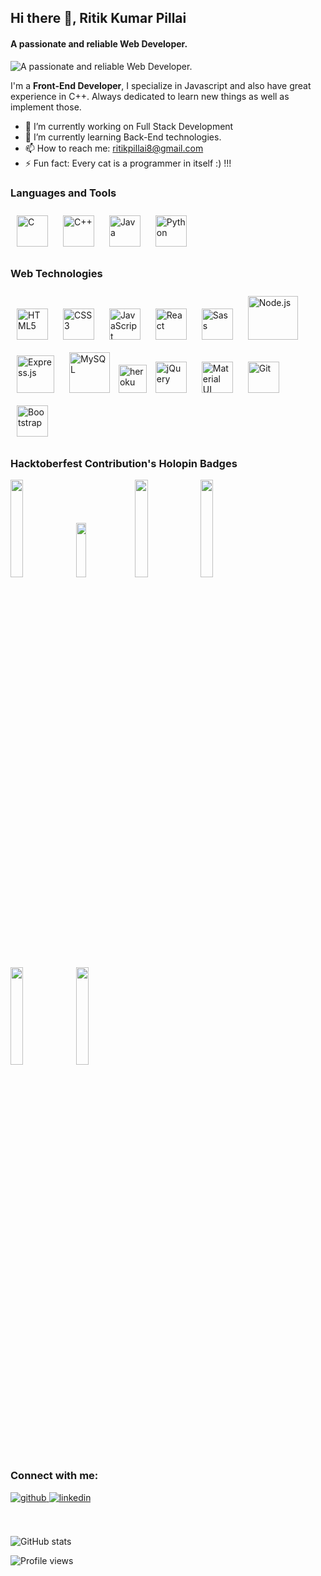 ## Hi there 👋, Ritik Kumar Pillai
#### A passionate and reliable Web Developer.
![A passionate and reliable Web Developer.](https://cdn.dribbble.com/users/1162077/screenshots/4649464/skatter-programmer_still_2x.gif?compress=1&resize=400x300)

I'm a **Front-End Developer**, I specialize in Javascript and also have great experience in C++. Always dedicated to learn new things as well as implement those. 

- 🔭 I’m currently working on Full Stack Development 
- 🌱 I’m currently learning Back-End technologies. 
- 📫 How to reach me: ritikpillai8@gmail.com 
- ⚡  Fun fact: Every cat is a programmer in itself :) !!! 

<h3>Languages and Tools</h3>
<div align="left">
 <a href="https://www.cprogramming.com/" target="_blank"><img style="margin: 10px" src="https://profilinator.rishav.dev/skills-assets/c-original.svg" alt="C" height="50" /></a>  
<a href="https://www.cplusplus.com/" target="_blank"><img style="margin: 10px" src="https://profilinator.rishav.dev/skills-assets/cplusplus-original.svg" alt="C++" height="50" /></a>  
<a href="https://www.java.com/" target="_blank"><img style="margin: 10px" src="https://profilinator.rishav.dev/skills-assets/java-original-wordmark.svg" alt="Java" height="50" /></a>
<a href="https://www.python.org/" target="_blank"><img style="margin: 10px" src="https://profilinator.rishav.dev/skills-assets/python-original.svg" alt="Python" height="50" /></a>  
 </div>
  
<h3>Web Technologies</h3>
<div align="left">
 <a href="https://en.wikipedia.org/wiki/HTML5" target="_blank"><img style="margin: 10px" src="https://profilinator.rishav.dev/skills-assets/html5-original-wordmark.svg" alt="HTML5" height="50" /></a>  
<a href="https://www.w3schools.com/css/" target="_blank"><img style="margin: 10px" src="https://profilinator.rishav.dev/skills-assets/css3-original-wordmark.svg" alt="CSS3" height="50" /></a>  
<a href="https://www.javascript.com/" target="_blank"><img style="margin: 10px" src="https://profilinator.rishav.dev/skills-assets/javascript-original.svg" alt="JavaScript" height="50" /></a>  
<a href="https://reactjs.org/" target="_blank"><img style="margin: 10px" src="https://profilinator.rishav.dev/skills-assets/react-original-wordmark.svg" alt="React" height="50" /></a>  
<a href="https://sass-lang.com/" target="_blank"><img style="margin: 10px" src="https://profilinator.rishav.dev/skills-assets/sass-original.svg" alt="Sass" height="50" /></a>  
<a href="https://nodejs.org/" target="_blank"><img style="margin: 10px" src="https://profilinator.rishav.dev/skills-assets/nodejs-original-wordmark.svg" alt="Node.js" width="80" height="70" /></a>  
<a href="https://expressjs.com/" target="_blank"><img style="margin: 10px" src="https://profilinator.rishav.dev/skills-assets/express-original-wordmark.svg" alt="Express.js" width="60" height="60" /></a>  
<a href="https://www.mysql.com/" target="_blank"><img style="margin: 10px" src="https://profilinator.rishav.dev/skills-assets/mysql-original-wordmark.svg" alt="MySQL" width="65" height="65" /></a>  
 <a href="https://heroku.com" target="_blank" rel="noreferrer"><img src="https://www.vectorlogo.zone/logos/heroku/heroku-icon.svg" alt="heroku" width="45" height="45"/></a> 
<a href="https://jquery.com/" target="_blank"><img style="margin: 10px" src="https://profilinator.rishav.dev/skills-assets/jquery.png" alt="jQuery" height="50" /></a>  
<a href="https://mui.com/" target="_blank"><img style="margin: 10px" src="https://profilinator.rishav.dev/skills-assets/mui.png" alt="Material UI" height="50" /></a>  
<a href="https://github.com/" target="_blank"><img style="margin: 10px" src="https://profilinator.rishav.dev/skills-assets/git-scm-icon.svg" alt="Git" height="50" /></a>  
<a href="https://getbootstrap.com/docs/3.4/javascript/" target="_blank"><img style="margin: 10px" src="https://profilinator.rishav.dev/skills-assets/bootstrap-plain.svg" alt="Bootstrap" height="50" /></a>  
</div>

<h3>Hacktoberfest Contribution's Holopin Badges</h3>
<div>
  <img src="https://user-images.githubusercontent.com/102801379/213742726-be7b14c2-5935-4ed5-bd00-941937adbff0.png" width="20%" height="20%">
  <img src="https://user-images.githubusercontent.com/102801379/213742783-a015d892-4729-4f98-8f2e-4a7fe4afb063.png" width="18%" height="15%">
  <img src="https://user-images.githubusercontent.com/102801379/213742738-cd02936f-4f34-4a7e-b790-732e955ebbc5.png" width="20%" height="20%">
  <img src="https://user-images.githubusercontent.com/102801379/213742745-64e35531-48cc-4900-88ec-8b1d32a7a27a.png" width="20%" height="20%">
  <img src="https://user-images.githubusercontent.com/102801379/213742763-35b79a97-f689-44b2-abc4-63fef773ff3d.png" width="20%" height="20%">
  <img src="https://user-images.githubusercontent.com/102801379/213742775-a48e2bc2-aae7-4896-94fe-a3b84f9c5edb.png" width="20%" height="20%">
</div>

<h3 align="left">Connect with me:</h3> 
<div align="left">
<a href="https://github.com/iKoNFlair" target="_blank">
<img src=https://img.shields.io/badge/github-%2324292e.svg?&style=for-the-badge&logo=github&logoColor=white alt=github style="margin-bottom: 5px;" />
</a>
<a href="https://linkedin.com/in/ritikpillai88" target="_blank">
<img src=https://img.shields.io/badge/linkedin-%231E77B5.svg?&style=for-the-badge&logo=linkedin&logoColor=white alt=linkedin style="margin-bottom: 5px;" />
</a>  
</div> 

<br>
<br>

![GitHub stats](https://github-readme-stats.vercel.app/api?username=iKoNFlair&show_icons=true)  

<!-- ![GitHub Activity Graph](https://activity-graph.herokuapp.com/graph?username=iKoNFlair) -->

 ![Profile views](https://gpvc.arturio.dev/iKoNFlair)  
